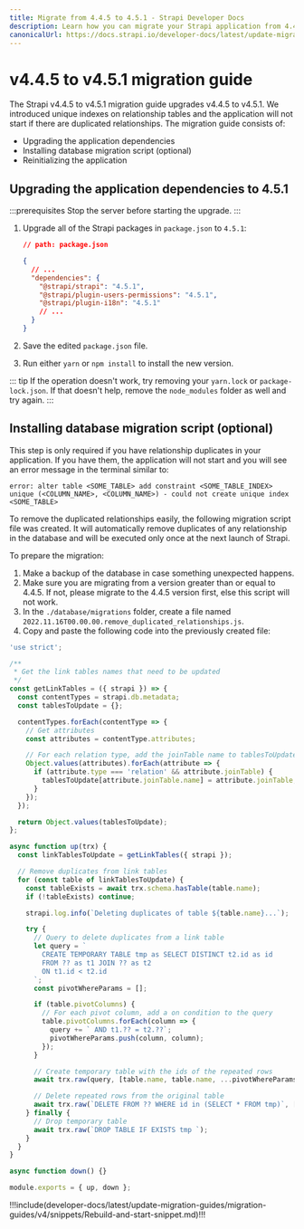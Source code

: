 ```yaml
---
title: Migrate from 4.4.5 to 4.5.1 - Strapi Developer Docs
description: Learn how you can migrate your Strapi application from 4.4.5 to 4.5.1.
canonicalUrl: https://docs.strapi.io/developer-docs/latest/update-migration-guides/migration-guides/v4/migration-guide-4.4.5-to-4.5.1.html
---
```


# v4.4.5 to v4.5.1 migration guide

The Strapi v4.4.5 to v4.5.1 migration guide upgrades v4.4.5 to v4.5.1. We introduced unique indexes on relationship tables and the application will not start if there are duplicated relationships. The migration guide consists of:

- Upgrading the application dependencies
- Installing database migration script (optional)
- Reinitializing the application

<!-- TODO: explain what the migration focuses on (i.e. what breaking changes it fixes). -->

## Upgrading the application dependencies to 4.5.1

:::prerequisites
Stop the server before starting the upgrade.
:::

<!-- TODO: update version numbers below 👇 -->

1. Upgrade all of the Strapi packages in `package.json` to `4.5.1`:

   ```json
   // path: package.json

   {
     // ...
     "dependencies": {
       "@strapi/strapi": "4.5.1",
       "@strapi/plugin-users-permissions": "4.5.1",
       "@strapi/plugin-i18n": "4.5.1"
       // ...
     }
   }
   ```

2. Save the edited `package.json` file.

3. Run either `yarn` or `npm install` to install the new version.

::: tip
If the operation doesn't work, try removing your `yarn.lock` or `package-lock.json`. If that doesn't help, remove the `node_modules` folder as well and try again.
:::

## Installing database migration script (optional)

This step is only required if you have relationship duplicates in your application. If you have them, the application will not start and you will see an error message in the terminal similar to:

```
error: alter table <SOME_TABLE> add constraint <SOME_TABLE_INDEX>
unique (<COLUMN_NAME>, <COLUMN_NAME>) - could not create unique index <SOME_TABLE>
```

To remove the duplicated relationships easily, the following migration script file was created. It will automatically remove duplicates of any relationship in the database and will be executed only once at the next launch of Strapi.

To prepare the migration:

1. Make a backup of the database in case something unexpected happens.
2. Make sure you are migrating from a version greater than or equal to 4.4.5. If not, please migrate to the 4.4.5 version first, else this script will not work.
3. In the `./database/migrations` folder, create a file named `2022.11.16T00.00.00.remove_duplicated_relationships.js`.
4. Copy and paste the following code into the previously created file:

```jsx
'use strict';

/**
 * Get the link tables names that need to be updated
 */
const getLinkTables = ({ strapi }) => {
  const contentTypes = strapi.db.metadata;
  const tablesToUpdate = {};

  contentTypes.forEach(contentType => {
    // Get attributes
    const attributes = contentType.attributes;

    // For each relation type, add the joinTable name to tablesToUpdate
    Object.values(attributes).forEach(attribute => {
      if (attribute.type === 'relation' && attribute.joinTable) {
        tablesToUpdate[attribute.joinTable.name] = attribute.joinTable;
      }
    });
  });

  return Object.values(tablesToUpdate);
};

async function up(trx) {
  const linkTablesToUpdate = getLinkTables({ strapi });

  // Remove duplicates from link tables
  for (const table of linkTablesToUpdate) {
    const tableExists = await trx.schema.hasTable(table.name);
    if (!tableExists) continue;

    strapi.log.info(`Deleting duplicates of table ${table.name}...`);

    try {
      // Query to delete duplicates from a link table
      let query = `
        CREATE TEMPORARY TABLE tmp as SELECT DISTINCT t2.id as id
        FROM ?? as t1 JOIN ?? as t2
        ON t1.id < t2.id
      `;
      const pivotWhereParams = [];

      if (table.pivotColumns) {
        // For each pivot column, add a on condition to the query
        table.pivotColumns.forEach(column => {
          query += ` AND t1.?? = t2.??`;
          pivotWhereParams.push(column, column);
        });
      }

      // Create temporary table with the ids of the repeated rows
      await trx.raw(query, [table.name, table.name, ...pivotWhereParams]);

      // Delete repeated rows from the original table
      await trx.raw(`DELETE FROM ?? WHERE id in (SELECT * FROM tmp)`, [table.name]);
    } finally {
      // Drop temporary table
      await trx.raw(`DROP TABLE IF EXISTS tmp `);
    }
  }
}

async function down() {}

module.exports = { up, down };
```

<!-- TODO: complete this part -->

!!!include(developer-docs/latest/update-migration-guides/migration-guides/v4/snippets/Rebuild-and-start-snippet.md)!!!
